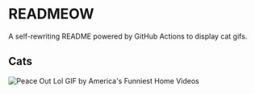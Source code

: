 # READMEOW

A self-rewriting README powered by GitHub Actions to display cat gifs.

## Cats

![Peace Out Lol GIF by America's Funniest Home Videos](https://media4.giphy.com/media/l4KibK3JwaVo0CjDO/200.gif?cid=9acd02daf04gev2ft5dzjvgci1745pehzde942usgytq6r3p&ep=v1_gifs_search&rid=200.gif&ct=g)
